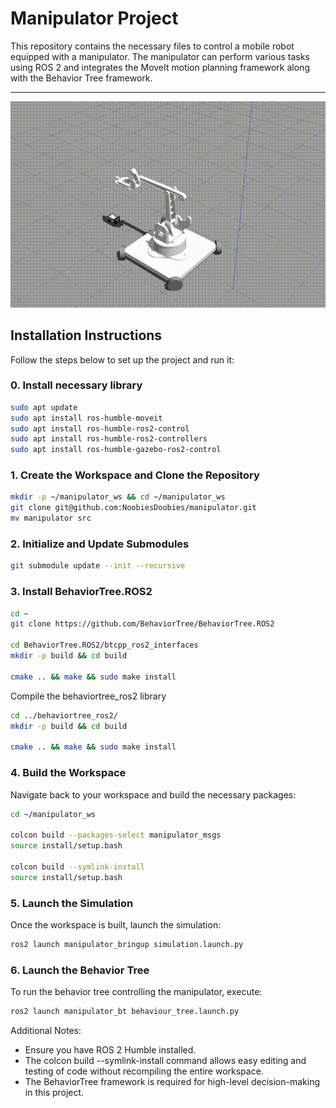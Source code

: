 # Manipulator Project

This repository contains the necessary files to control a mobile robot equipped with a manipulator. The manipulator can perform various tasks using ROS 2 and integrates the MoveIt motion planning framework along with the Behavior Tree framework.
***

![moveit](https://github.com/NoobiesDoobies/manipulator/blob/main/assets/moveit.gif)

## Installation Instructions
Follow the steps below to set up the project and run it:

### 0. Install necessary library
``` bash
sudo apt update
sudo apt install ros-humble-moveit
sudo apt install ros-humble-ros2-control
sudo apt install ros-humble-ros2-controllers
sudo apt install ros-humble-gazebo-ros2-control
```

### 1. Create the Workspace and Clone the Repository
``` bash
mkdir -p ~/manipulator_ws && cd ~/manipulator_ws
git clone git@github.com:NoobiesDoobies/manipulator.git
mv manipulator src
```

### 2. Initialize and Update Submodules
```bash
git submodule update --init --recursive
```
### 3. Install BehaviorTree.ROS2
```bash
cd ~
git clone https://github.com/BehaviorTree/BehaviorTree.ROS2

cd BehaviorTree.ROS2/btcpp_ros2_interfaces
mkdir -p build && cd build

cmake .. && make && sudo make install
```
Compile the behaviortree_ros2 library
```bash
cd ../behaviortree_ros2/
mkdir -p build && cd build

cmake .. && make && sudo make install
```

### 4. Build the Workspace
Navigate back to your workspace and build the necessary packages:

``` bash
cd ~/manipulator_ws

colcon build --packages-select manipulator_msgs
source install/setup.bash

colcon build --symlink-install
source install/setup.bash
```
### 5. Launch the Simulation
Once the workspace is built, launch the simulation:

``` bash
ros2 launch manipulator_bringup simulation.launch.py
```

### 6. Launch the Behavior Tree
To run the behavior tree controlling the manipulator, execute:
```bash
ros2 launch manipulator_bt behaviour_tree.launch.py
```
Additional Notes:
- Ensure you have ROS 2 Humble installed.
- The colcon build --symlink-install command allows easy editing and testing of code without recompiling the entire workspace.
- The BehaviorTree framework is required for high-level decision-making in this project.
